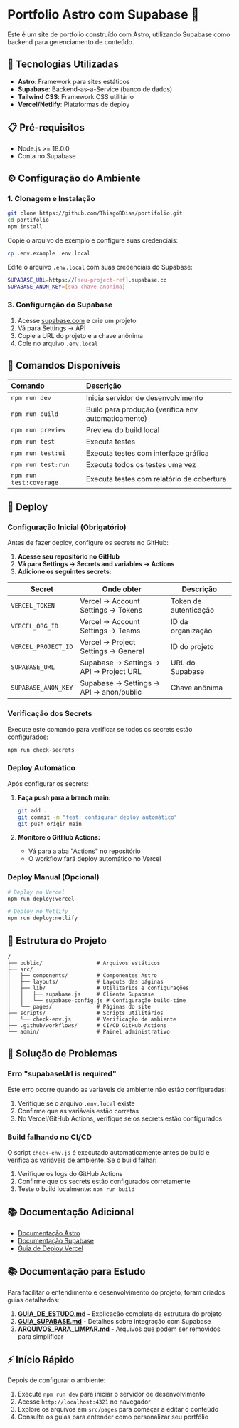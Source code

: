 # Portfolio Astro com Supabase 🌟

Este é um site de portfolio construído com Astro, utilizando Supabase como backend para gerenciamento de conteúdo.

## 🚀 Tecnologias Utilizadas

- **Astro**: Framework para sites estáticos
- **Supabase**: Backend-as-a-Service (banco de dados)
- **Tailwind CSS**: Framework CSS utilitário
- **Vercel/Netlify**: Plataformas de deploy

## 📋 Pré-requisitos

- Node.js >= 18.0.0
- Conta no Supabase

## ⚙️ Configuração do Ambiente

### 1. Clonagem e Instalação

```bash
git clone https://github.com/ThiagoBDias/portifolio.git
cd portifolio
npm install
```


Copie o arquivo de exemplo e configure suas credenciais:

```bash
cp .env.example .env.local
```

Edite o arquivo `.env.local` com suas credenciais do Supabase:

```bash
SUPABASE_URL=https://[seu-project-ref].supabase.co
SUPABASE_ANON_KEY=[sua-chave-anonima]
```

### 3. Configuração do Supabase

1. Acesse [supabase.com](https://supabase.com) e crie um projeto
2. Vá para Settings → API
3. Copie a URL do projeto e a chave anônima
4. Cole no arquivo `.env.local`

## 🧞 Comandos Disponíveis

| Comando                   | Descrição                                           |
| :------------------------ | :-------------------------------------------------- |
| `npm run dev`             | Inicia servidor de desenvolvimento                  |
| `npm run build`           | Build para produção (verifica env automaticamente) |
| `npm run preview`         | Preview do build local                              |
| `npm run test`            | Executa testes                                      |
| `npm run test:ui`         | Executa testes com interface gráfica                |
| `npm run test:run`        | Executa todos os testes uma vez                     |
| `npm run test:coverage`   | Executa testes com relatório de cobertura           |

## 🚀 Deploy

### Configuração Inicial (Obrigatório)

Antes de fazer deploy, configure os secrets no GitHub:

1. **Acesse seu repositório no GitHub**
2. **Vá para Settings → Secrets and variables → Actions**
3. **Adicione os seguintes secrets:**

| Secret | Onde obter | Descrição |
|--------|------------|-----------|
| `VERCEL_TOKEN` | Vercel → Account Settings → Tokens | Token de autenticação |
| `VERCEL_ORG_ID` | Vercel → Account Settings → Teams | ID da organização |
| `VERCEL_PROJECT_ID` | Vercel → Project Settings → General | ID do projeto |
| `SUPABASE_URL` | Supabase → Settings → API → Project URL | URL do Supabase |
| `SUPABASE_ANON_KEY` | Supabase → Settings → API → anon/public | Chave anônima |

### Verificação dos Secrets

Execute este comando para verificar se todos os secrets estão configurados:

```bash
npm run check-secrets
```

### Deploy Automático

Após configurar os secrets:

1. **Faça push para a branch main:**
   ```bash
   git add .
   git commit -m "feat: configurar deploy automático"
   git push origin main
   ```

2. **Monitore o GitHub Actions:**
   - Vá para a aba "Actions" no repositório
   - O workflow fará deploy automático no Vercel

### Deploy Manual (Opcional)

```bash
# Deploy no Vercel
npm run deploy:vercel

# Deploy no Netlify
npm run deploy:netlify
```

## 📁 Estrutura do Projeto

```
/
├── public/                 # Arquivos estáticos
├── src/
│   ├── components/         # Componentes Astro
│   ├── layouts/            # Layouts das páginas
│   ├── lib/                # Utilitários e configurações
│   │   ├── supabase.js     # Cliente Supabase
│   │   └── supabase-config.js # Configuração build-time
│   └── pages/              # Páginas do site
├── scripts/                # Scripts utilitários
│   └── check-env.js        # Verificação de ambiente
├── .github/workflows/      # CI/CD GitHub Actions
└── admin/                  # Painel administrativo
```

## 🔧 Solução de Problemas

### Erro "supabaseUrl is required"

Este erro ocorre quando as variáveis de ambiente não estão configuradas:

1. Verifique se o arquivo `.env.local` existe
2. Confirme que as variáveis estão corretas
3. No Vercel/GitHub Actions, verifique se os secrets estão configurados

### Build falhando no CI/CD

O script `check-env.js` é executado automaticamente antes do build e verifica as variáveis de ambiente. Se o build falhar:

1. Verifique os logs do GitHub Actions
2. Confirme que os secrets estão configurados corretamente
3. Teste o build localmente: `npm run build`

## 📚 Documentação Adicional

- [Documentação Astro](https://docs.astro.build)
- [Documentação Supabase](https://supabase.com/docs)
- [Guia de Deploy Vercel](https://vercel.com/docs)

## 📚 Documentação para Estudo

Para facilitar o entendimento e desenvolvimento do projeto, foram criados guias detalhados:

1. **[GUIA_DE_ESTUDO.md](./GUIA_DE_ESTUDO.md)** - Explicação completa da estrutura do projeto
2. **[GUIA_SUPABASE.md](./GUIA_SUPABASE.md)** - Detalhes sobre integração com Supabase
3. **[ARQUIVOS_PARA_LIMPAR.md](./ARQUIVOS_PARA_LIMPAR.md)** - Arquivos que podem ser removidos para simplificar

## ⚡ Início Rápido

Depois de configurar o ambiente:

1. Execute `npm run dev` para iniciar o servidor de desenvolvimento
2. Acesse `http://localhost:4321` no navegador
3. Explore os arquivos em `src/pages` para começar a editar o conteúdo
4. Consulte os guias para entender como personalizar seu portfólio
